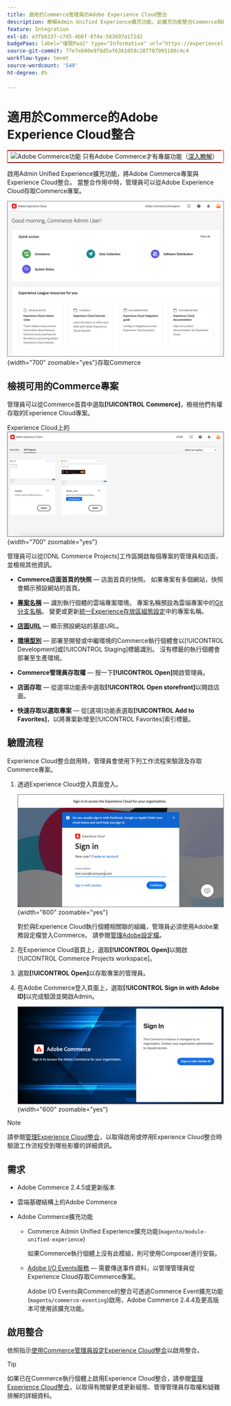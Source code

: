 ```yaml
---
title: 適用於Commerce管理員的Adobe Experience Cloud整合
description: 瞭解Admin Unified Experience擴充功能，此擴充功能整合Commerce與Experience Cloud，讓客戶可以從Experience Cloud首頁存取Commerce專案。
feature: Integration
exl-id: e3fb6337-c7d5-4b6f-8f4a-583697a1f2d2
badgePaas: label="僅限PaaS" type="Informative" url="https://experienceleague.adobe.com/en/docs/commerce/user-guides/product-solutions" tooltip="僅適用於雲端專案(Adobe管理的PaaS基礎結構)和內部部署專案的Adobe Commerce 。"
source-git-commit: 77e7eb00e9f8d5af6361059c287707993180c4c4
workflow-type: tm+mt
source-wordcount: '549'
ht-degree: 0%

---
```


# 適用於Commerce的Adobe Experience Cloud整合

<table style="border:1px solid red">
<tr><td><img alt="Adobe Commerce功能" src="../assets/adobe-logo.svg" width="20" height="20" /> 只有Adobe Commerce才有專屬功能（<a href="https://experienceleague.adobe.com/docs/commerce-admin/user-guides/home.html#product-editions">深入瞭解</a>）</td></tr>
</table>

啟用Admin Unified Experience擴充功能，將Adobe Commerce專案與Experience Cloud整合。 當整合作用中時，管理員可以從Adobe Experience Cloud存取Commerce專案。

![從Experience Cloud首頁](./assets/admin-uex-home-page.png){width="700" zoomable="yes"}存取Commerce

## 檢視可用的Commerce專案

管理員可以從Commerce首頁中選取&#x200B;**[!UICONTROL Commerce]**，檢視他們有權存取的Experience Cloud專案。

Experience Cloud上的![Commerce專案工作區](./assets/admin-uex-commerce-projects-home.png){width="700" zoomable="yes"}

管理員可以從[!DNL Commerce Projects]工作區開啟每個專案的管理員和店面，並檢視其他資訊。

- **Commerce店面首頁的快照** — 店面首頁的快照。 如果專案有多個網站，快照會顯示預設網站的首頁。

- **[專案名稱](https://experienceleague.adobe.com/docs/commerce-cloud-service/user-guide/architecture/pro-develop-deploy-workflow.html)** — 識別執行個體的雲端專案環境。 專案名稱預設為雲端專案中的[Git分支名稱](https://experienceleague.adobe.com/docs/commerce-cloud-service/user-guide/project/console-branches.html)。 變更或更新[統一Experience存放區組態設定](admin-unified-experience-integration-manage.md#manage-the-integration-from-the-admin)中的專案名稱。

- **[店面URL](../stores-purchase/store-urls.md)** — 顯示預設網站的基底URL。

- **[環境型別](https://experienceleague.adobe.com/docs/commerce-cloud-service/user-guide/architecture/pro-develop-deploy-workflow.html)** — 部署至開發或中繼環境的Commerce執行個體會以[!UICONTROL Development]或[!UICONTROL Staging]標籤識別。 沒有標籤的執行個體會部署至生產環境。

- **Commerce管理員存取權** — 按一下&#x200B;**[!UICONTROL Open]**&#x200B;開啟管理員。

- **店面存取** — 從選項功能表中選取&#x200B;**[!UICONTROL Open storefront]**&#x200B;以開啟店面。

- **快速存取以選取專案** — 從[選項]功能表選取&#x200B;**[!UICONTROL Add to Favorites]**，以將專案新增至[!UICONTROL Favorites]索引標籤。

## 驗證流程

Experience Cloud整合啟用時，管理員會使用下列工作流程來驗證及存取Commerce專案。

1. 透過Experience Cloud登入頁面登入。

   ![Experience Cloud登入頁面](./assets/admin-uex-experience-cloud-login.png){width="600" zoomable="yes"}

   對於與Experience Cloud執行個體相關聯的組織，管理員必須使用Adobe業務設定檔登入Commerce。 請參閱[管理Adobe設定檔](https://helpx.adobe.com/enterprise/using/manage-adobe-profiles.html)。

1. 在Experience Cloud首頁上，選取&#x200B;**[!UICONTROL Open]**&#x200B;以開啟[!UICONTROL Commerce Projects workspace]。

1. 選取&#x200B;**[!UICONTROL Open]**&#x200B;以存取專案的管理員。

1. 在Adobe Commerce登入頁面上，選取&#x200B;**[!UICONTROL Sign in with Adobe ID]**&#x200B;以完成驗證並開啟Admin。

   ![Adobe Commerce登入頁面](./assets/admin-adobeid-login.png){width="600" zoomable="yes"}

>[!NOTE]
>
>請參閱[管理Experience Cloud整合](admin-unified-experience-integration-manage.md)，以取得啟用或停用Experience Cloud整合時驗證工作流程受到哪些影響的詳細資訊。

## 需求

- Adobe Commerce 2.4.5或更新版本
- 雲端基礎結構上的Adobe Commerce
- Adobe Commerce擴充功能

   - Commerce Admin Unified Experience擴充功能(`magento/module-unified-experience`)

     如果Commerce執行個體上沒有此模組，則可使用Composer進行安裝。

   - [Adobe I/O Events服務](https://developer.adobe.com/commerce/extensibility/events/) — 需要傳送事件資料，以管理管理員從Experience Cloud存取Commerce專案。

     Adobe I/O Events與Commerce的整合可透過Commerce Event擴充功能(`magento/commerce-eventing`)啟用，Adobe Commerce 2.4.4及更高版本可使用該擴充功能。

## 啟用整合

依照指示[使用Commerce管理員設定Experience Cloud整合](admin-unified-experience-integration-configure.md)以啟用整合。

>[!TIP]
>
>如果已在Commerce執行個體上啟用Experience Cloud整合，請參閱[管理Experience Cloud整合](admin-unified-experience-integration-manage.md)，以取得有關變更或更新組態、管理管理員存取權和疑難排解的詳細資料。
